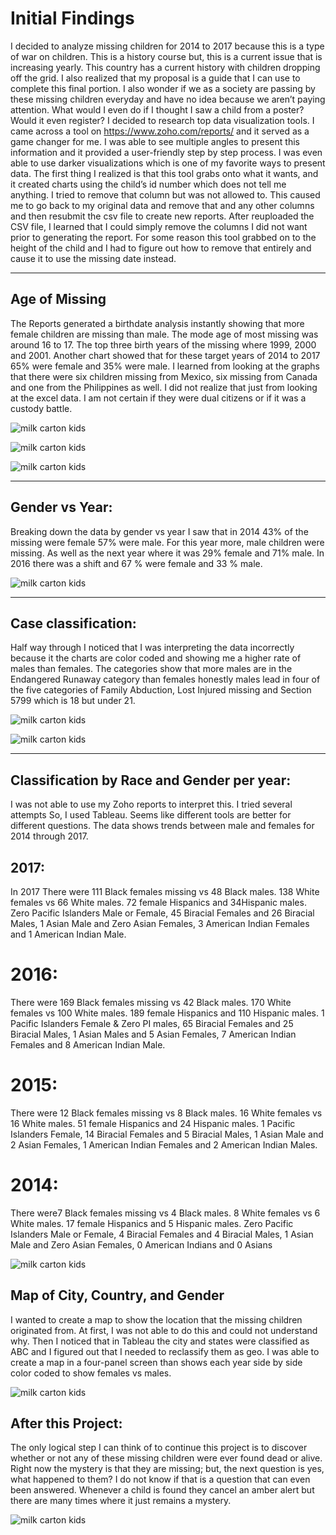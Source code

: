 # Initial Findings

I decided to analyze missing children for 2014 to 2017  because this is a type of war on children. This is a history course but, this is a current issue that is increasing yearly. This country has a current history with children dropping off the grid. I also realized that my proposal is a guide that I can use to complete this final portion.  I also wonder if we as a society are passing by these missing children everyday and have no idea because we aren’t paying attention. What would I even do if I thought I saw a child from a poster? Would it even register? I decided to research top data visualization tools. I came across a tool on https://www.zoho.com/reports/ and it served as a game changer for me. I was able to see multiple angles to present this information and it provided a user-friendly step by step process. I was even able to use darker visualizations which is one of my favorite ways to present data. 
The first thing I realized is that this tool grabs onto what it wants, and it created charts using the child’s id number which does not tell me anything. I tried to remove that column but was not allowed to. This caused me to go back to my original data and remove that and any other columns and then resubmit the csv file to create new reports. After reuploaded the CSV file, I learned that I could simply remove the columns I did not want prior to generating the report. 
For some reason this tool grabbed on to the height of the child and I had to figure out how to remove that entirely and cause it to use the missing date instead. 

----
## Age of Missing
The Reports generated a birthdate analysis instantly showing that more female children are missing than male. The mode age of most missing was around 16 to 17. The top three birth years of the missing where 1999, 2000 and 2001. 
Another chart showed that for these target years of 2014 to 2017 65% were female and 35% were male.
I learned from looking at the graphs that there were six children missing from Mexico, six missing from Canada and one from the Philippines as well. I did not realize that just from looking at the excel data. I am not certain if they were dual citizens or if it was a custody battle.

![milk carton kids](https://github.com/aicha85/Have-You-Seen-Me---Summer-2018/blob/aicha85/docs/imgs/gender%20vs%20birthdate.png) 

![milk carton kids](https://github.com/aicha85/Have-You-Seen-Me---Summer-2018/blob/aicha85/docs/imgs/Gender%20of%20missing.png)
	
![milk carton kids](https://github.com/aicha85/Have-You-Seen-Me---Summer-2018/blob/aicha85/docs/imgs/country.png)

---
## Gender vs Year:
Breaking down the data by gender vs year I saw that in 2014 43% of the missing were female 57% were male. For this year more, male children were missing. As well as the next year where it was 29% female and 71% male. In 2016 there was a shift and 67 % were female and 33 % male. 

![milk carton kids](https://github.com/aicha85/Have-You-Seen-Me---Summer-2018/blob/aicha85/docs/imgs/Gender%20by%20year%20break%20down.png)

---
## Case classification:
Half way through I noticed that I was interpreting the data incorrectly because it the charts are color coded and showing me a higher rate of males than females. 
The categories show that more males are in the Endangered Runaway category than females honestly males lead in four of the five categories of Family Abduction, Lost Injured missing and Section 5799 which is 18 but under 21. 

![milk carton kids](https://github.com/aicha85/Have-You-Seen-Me---Summer-2018/blob/aicha85/docs/imgs/case%20classification2.png)

![milk carton kids](https://github.com/aicha85/Have-You-Seen-Me---Summer-2018/blob/aicha85/docs/imgs/gendercasetypes.png)

----
## Classification by Race and Gender per year:
I was not able to use my Zoho reports to interpret this. I tried several attempts 
So, I used Tableau. Seems like different tools are better for different questions. 
The data shows trends between male and females for 2014 through 2017. 
## 2017:
In 2017 There were 111 Black females missing vs 48 Black males. 138 White females vs 66 White males. 72 female Hispanics and 34Hispanic males. 
Zero Pacific Islanders Male or Female, 45 Biracial Females and 26 Biracial Males, 1 Asian Male and Zero Asian Females, 3 American Indian Females and 1 American Indian Male. 
# 2016:
There were 169 Black females missing vs 42 Black males. 170 White females vs 100 White males. 189 female Hispanics and 110 Hispanic males. 
1 Pacific Islanders Female & Zero PI males, 65 Biracial Females and 25 Biracial Males, 1 Asian Males and 5 Asian Females, 7 American Indian Females and 8 American Indian Male. 
# 2015:
There were 12 Black females missing vs 8 Black males. 16 White females vs 16 White males. 51 female Hispanics and 24 Hispanic males. 
1 Pacific Islanders Female, 14 Biracial Females and 5 Biracial Males, 1 Asian Male and 2 Asian Females, 1 American Indian Females and 2 American Indian Males. 
# 2014:
There were7 Black females missing vs 4 Black males. 8 White females vs 6 White males. 17 female Hispanics and 5 Hispanic males. 
Zero Pacific Islanders Male or Female, 4 Biracial Females and 4 Biracial Males, 1 Asian Male and Zero Asian Females, 0 American Indians and 0 Asians

![milk carton kids](https://github.com/aicha85/Have-You-Seen-Me---Summer-2018/blob/aicha85/docs/imgs/Race%20Vs%20Gender%20aagain.png)

## Map of City, Country, and Gender
I wanted to create a map to show the location that the missing children originated from. At first, I was not able to do this and could not understand why. Then I noticed that in Tableau the city and states were classified as ABC and I figured out that I needed to reclassify them as geo. I was able to create a map in a four-panel screen than shows each year side by side color coded to show females vs males.

![milk carton kids](https://github.com/aicha85/Have-You-Seen-Me---Summer-2018/blob/aicha85/docs/imgs/City%20and%20State%20Gender%20year.png)

## After this Project:

The only logical step I can think of to continue this project is to discover whether or not any of these missing children were ever found dead or alive. Right now the mystery is that they are missing; but, the next question is yes, what happened to them?
I do not know if that is a question that can even been answered. Whenever a child is found they cancel an amber alert but there are many times where it just remains a mystery.

![milk carton kids](https://github.com/aicha85/Have-You-Seen-Me---Summer-2018/blob/aicha85/docs/imgs/found.png)




